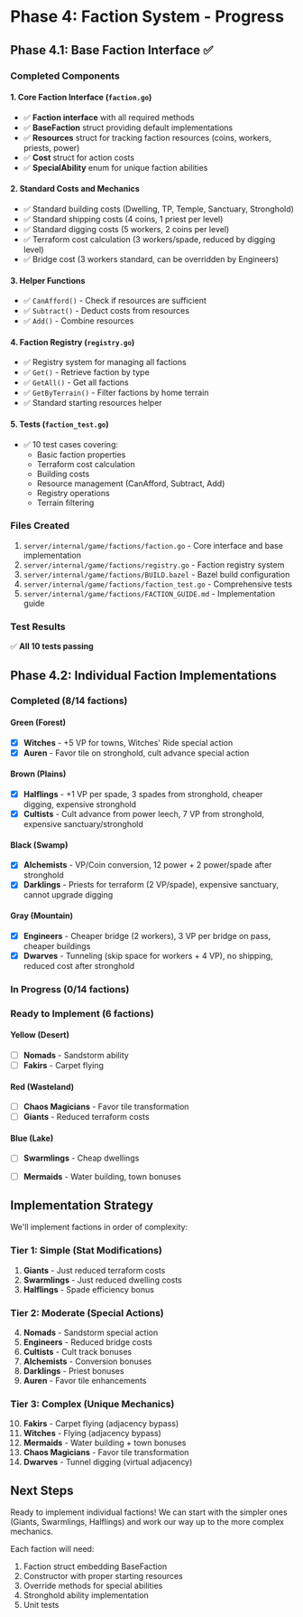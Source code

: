 # Phase 4: Faction System - Progress

## Phase 4.1: Base Faction Interface ✅

### Completed Components

#### 1. Core Faction Interface (`faction.go`)
- ✅ **Faction interface** with all required methods
- ✅ **BaseFaction** struct providing default implementations
- ✅ **Resources** struct for tracking faction resources (coins, workers, priests, power)
- ✅ **Cost** struct for action costs
- ✅ **SpecialAbility** enum for unique faction abilities

#### 2. Standard Costs and Mechanics
- ✅ Standard building costs (Dwelling, TP, Temple, Sanctuary, Stronghold)
- ✅ Standard shipping costs (4 coins, 1 priest per level)
- ✅ Standard digging costs (5 workers, 2 coins per level)
- ✅ Terraform cost calculation (3 workers/spade, reduced by digging level)
- ✅ Bridge cost (3 workers standard, can be overridden by Engineers)

#### 3. Helper Functions
- ✅ `CanAfford()` - Check if resources are sufficient
- ✅ `Subtract()` - Deduct costs from resources
- ✅ `Add()` - Combine resources

#### 4. Faction Registry (`registry.go`)
- ✅ Registry system for managing all factions
- ✅ `Get()` - Retrieve faction by type
- ✅ `GetAll()` - Get all factions
- ✅ `GetByTerrain()` - Filter factions by home terrain
- ✅ Standard starting resources helper

#### 5. Tests (`faction_test.go`)
- ✅ 10 test cases covering:
  - Basic faction properties
  - Terraform cost calculation
  - Building costs
  - Resource management (CanAfford, Subtract, Add)
  - Registry operations
  - Terrain filtering

### Files Created
1. `server/internal/game/factions/faction.go` - Core interface and base implementation
2. `server/internal/game/factions/registry.go` - Faction registry system
3. `server/internal/game/factions/BUILD.bazel` - Bazel build configuration
4. `server/internal/game/factions/faction_test.go` - Comprehensive tests
5. `server/internal/game/factions/FACTION_GUIDE.md` - Implementation guide

### Test Results
✅ **All 10 tests passing**

## Phase 4.2: Individual Faction Implementations

### Completed (8/14 factions)

#### Green (Forest)
- [x] **Witches** - +5 VP for towns, Witches' Ride special action
- [x] **Auren** - Favor tile on stronghold, cult advance special action

#### Brown (Plains)
- [x] **Halflings** - +1 VP per spade, 3 spades from stronghold, cheaper digging, expensive stronghold
- [x] **Cultists** - Cult advance from power leech, 7 VP from stronghold, expensive sanctuary/stronghold

#### Black (Swamp)
- [x] **Alchemists** - VP/Coin conversion, 12 power + 2 power/spade after stronghold
- [x] **Darklings** - Priests for terraform (2 VP/spade), expensive sanctuary, cannot upgrade digging

#### Gray (Mountain)
- [x] **Engineers** - Cheaper bridge (2 workers), 3 VP per bridge on pass, cheaper buildings
- [x] **Dwarves** - Tunneling (skip space for workers + 4 VP), no shipping, reduced cost after stronghold

### In Progress (0/14 factions)

### Ready to Implement (6 factions)

#### Yellow (Desert)
- [ ] **Nomads** - Sandstorm ability
- [ ] **Fakirs** - Carpet flying

#### Red (Wasteland)
- [ ] **Chaos Magicians** - Favor tile transformation
- [ ] **Giants** - Reduced terraform costs

#### Blue (Lake)
- [ ] **Swarmlings** - Cheap dwellings
- [ ] **Mermaids** - Water building, town bonuses




## Implementation Strategy

We'll implement factions in order of complexity:

### Tier 1: Simple (Stat Modifications)
1. **Giants** - Just reduced terraform costs
2. **Swarmlings** - Just reduced dwelling costs
3. **Halflings** - Spade efficiency bonus

### Tier 2: Moderate (Special Actions)
4. **Nomads** - Sandstorm special action
5. **Engineers** - Reduced bridge costs
6. **Cultists** - Cult track bonuses
7. **Alchemists** - Conversion bonuses
8. **Darklings** - Priest bonuses
9. **Auren** - Favor tile enhancements

### Tier 3: Complex (Unique Mechanics)
10. **Fakirs** - Carpet flying (adjacency bypass)
11. **Witches** - Flying (adjacency bypass)
12. **Mermaids** - Water building + town bonuses
13. **Chaos Magicians** - Favor tile transformation
14. **Dwarves** - Tunnel digging (virtual adjacency)

## Next Steps

Ready to implement individual factions! We can start with the simpler ones (Giants, Swarmlings, Halflings) and work our way up to the more complex mechanics.

Each faction will need:
1. Faction struct embedding BaseFaction
2. Constructor with proper starting resources
3. Override methods for special abilities
4. Stronghold ability implementation
5. Unit tests

